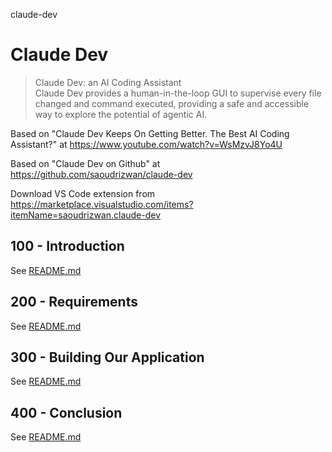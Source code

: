 claude-dev
# Claude Dev

> Claude Dev: an AI Coding Assistant<br/>
> Claude Dev provides a human-in-the-loop GUI to supervise every file changed and command executed, providing a safe and accessible way to explore the potential of agentic AI.

Based on "Claude Dev Keeps On Getting Better. The Best AI Coding Assistant?" at https://www.youtube.com/watch?v=WsMzvJ8Yo4U

Based on "Claude Dev on Github" at https://github.com/saoudrizwan/claude-dev

Download VS Code extension from https://marketplace.visualstudio.com/items?itemName=saoudrizwan.claude-dev

## 100 - Introduction

See [README.md](./100/README.md)

## 200 - Requirements

See [README.md](./200/README.md)

## 300 - Building Our Application

See [README.md](./300/README.md)

## 400 - Conclusion

See [README.md](./400/README.md)
